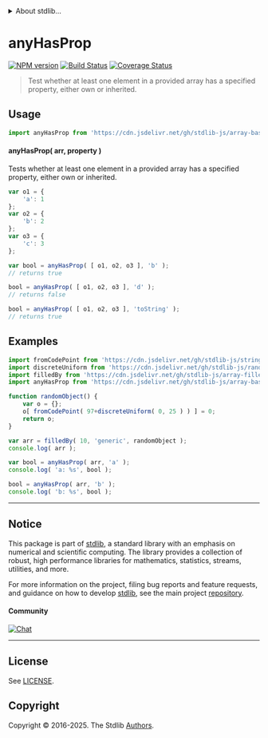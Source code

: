 <!--

@license Apache-2.0

Copyright (c) 2025 The Stdlib Authors.

Licensed under the Apache License, Version 2.0 (the "License");
you may not use this file except in compliance with the License.
You may obtain a copy of the License at

   http://www.apache.org/licenses/LICENSE-2.0

Unless required by applicable law or agreed to in writing, software
distributed under the License is distributed on an "AS IS" BASIS,
WITHOUT WARRANTIES OR CONDITIONS OF ANY KIND, either express or implied.
See the License for the specific language governing permissions and
limitations under the License.

-->


<details>
  <summary>
    About stdlib...
  </summary>
  <p>We believe in a future in which the web is a preferred environment for numerical computation. To help realize this future, we've built stdlib. stdlib is a standard library, with an emphasis on numerical and scientific computation, written in JavaScript (and C) for execution in browsers and in Node.js.</p>
  <p>The library is fully decomposable, being architected in such a way that you can swap out and mix and match APIs and functionality to cater to your exact preferences and use cases.</p>
  <p>When you use stdlib, you can be absolutely certain that you are using the most thorough, rigorous, well-written, studied, documented, tested, measured, and high-quality code out there.</p>
  <p>To join us in bringing numerical computing to the web, get started by checking us out on <a href="https://github.com/stdlib-js/stdlib">GitHub</a>, and please consider <a href="https://opencollective.com/stdlib">financially supporting stdlib</a>. We greatly appreciate your continued support!</p>
</details>

# anyHasProp

[![NPM version][npm-image]][npm-url] [![Build Status][test-image]][test-url] [![Coverage Status][coverage-image]][coverage-url] <!-- [![dependencies][dependencies-image]][dependencies-url] -->

> Test whether at least one element in a provided array has a specified property, either own or inherited.

<!-- Section to include introductory text. Make sure to keep an empty line after the intro `section` element and another before the `/section` close. -->

<section class="intro">

</section>

<!-- /.intro -->

<!-- Package usage documentation. -->



<section class="usage">

## Usage

```javascript
import anyHasProp from 'https://cdn.jsdelivr.net/gh/stdlib-js/array-base-any-has-property@v0.0.0-deno/mod.js';
```

#### anyHasProp( arr, property )

Tests whether at least one element in a provided array has a specified property, either own or inherited.

```javascript
var o1 = {
    'a': 1
};
var o2 = {
    'b': 2
};
var o3 = {
    'c': 3
};

var bool = anyHasProp( [ o1, o2, o3 ], 'b' );
// returns true

bool = anyHasProp( [ o1, o2, o3 ], 'd' );
// returns false

bool = anyHasProp( [ o1, o2, o3 ], 'toString' );
// returns true
```

</section>

<!-- /.usage -->

<!-- Package usage notes. Make sure to keep an empty line after the `section` element and another before the `/section` close. -->

<section class="notes">

</section>

<!-- /.notes -->

<!-- Package usage examples. -->

<section class="examples">

## Examples

<!-- eslint no-undef: "error" -->

```javascript
import fromCodePoint from 'https://cdn.jsdelivr.net/gh/stdlib-js/string-from-code-point@deno/mod.js';
import discreteUniform from 'https://cdn.jsdelivr.net/gh/stdlib-js/random-base-discrete-uniform@deno/mod.js';
import filledBy from 'https://cdn.jsdelivr.net/gh/stdlib-js/array-filled-by@deno/mod.js';
import anyHasProp from 'https://cdn.jsdelivr.net/gh/stdlib-js/array-base-any-has-property@v0.0.0-deno/mod.js';

function randomObject() {
    var o = {};
    o[ fromCodePoint( 97+discreteUniform( 0, 25 ) ) ] = 0;
    return o;
}

var arr = filledBy( 10, 'generic', randomObject );
console.log( arr );

var bool = anyHasProp( arr, 'a' );
console.log( 'a: %s', bool );

bool = anyHasProp( arr, 'b' );
console.log( 'b: %s', bool );
```

</section>

<!-- /.examples -->

<!-- Section to include cited references. If references are included, add a horizontal rule *before* the section. Make sure to keep an empty line after the `section` element and another before the `/section` close. -->

<section class="references">

</section>

<!-- /.references -->

<!-- Section for related `stdlib` packages. Do not manually edit this section, as it is automatically populated. -->

<section class="related">

</section>

<!-- /.related -->

<!-- Section for all links. Make sure to keep an empty line after the `section` element and another before the `/section` close. -->


<section class="main-repo" >

* * *

## Notice

This package is part of [stdlib][stdlib], a standard library with an emphasis on numerical and scientific computing. The library provides a collection of robust, high performance libraries for mathematics, statistics, streams, utilities, and more.

For more information on the project, filing bug reports and feature requests, and guidance on how to develop [stdlib][stdlib], see the main project [repository][stdlib].

#### Community

[![Chat][chat-image]][chat-url]

---

## License

See [LICENSE][stdlib-license].


## Copyright

Copyright &copy; 2016-2025. The Stdlib [Authors][stdlib-authors].

</section>

<!-- /.stdlib -->

<!-- Section for all links. Make sure to keep an empty line after the `section` element and another before the `/section` close. -->

<section class="links">

[npm-image]: http://img.shields.io/npm/v/@stdlib/array-base-any-has-property.svg
[npm-url]: https://npmjs.org/package/@stdlib/array-base-any-has-property

[test-image]: https://github.com/stdlib-js/array-base-any-has-property/actions/workflows/test.yml/badge.svg?branch=main
[test-url]: https://github.com/stdlib-js/array-base-any-has-property/actions/workflows/test.yml?query=branch:main

[coverage-image]: https://img.shields.io/codecov/c/github/stdlib-js/array-base-any-has-property/main.svg
[coverage-url]: https://codecov.io/github/stdlib-js/array-base-any-has-property?branch=main

<!--

[dependencies-image]: https://img.shields.io/david/stdlib-js/array-base-any-has-property.svg
[dependencies-url]: https://david-dm.org/stdlib-js/array-base-any-has-property/main

-->

[chat-image]: https://img.shields.io/gitter/room/stdlib-js/stdlib.svg
[chat-url]: https://app.gitter.im/#/room/#stdlib-js_stdlib:gitter.im

[stdlib]: https://github.com/stdlib-js/stdlib

[stdlib-authors]: https://github.com/stdlib-js/stdlib/graphs/contributors

[umd]: https://github.com/umdjs/umd
[es-module]: https://developer.mozilla.org/en-US/docs/Web/JavaScript/Guide/Modules

[deno-url]: https://github.com/stdlib-js/array-base-any-has-property/tree/deno
[deno-readme]: https://github.com/stdlib-js/array-base-any-has-property/blob/deno/README.md
[umd-url]: https://github.com/stdlib-js/array-base-any-has-property/tree/umd
[umd-readme]: https://github.com/stdlib-js/array-base-any-has-property/blob/umd/README.md
[esm-url]: https://github.com/stdlib-js/array-base-any-has-property/tree/esm
[esm-readme]: https://github.com/stdlib-js/array-base-any-has-property/blob/esm/README.md
[branches-url]: https://github.com/stdlib-js/array-base-any-has-property/blob/main/branches.md

[stdlib-license]: https://raw.githubusercontent.com/stdlib-js/array-base-any-has-property/main/LICENSE

</section>

<!-- /.links -->
